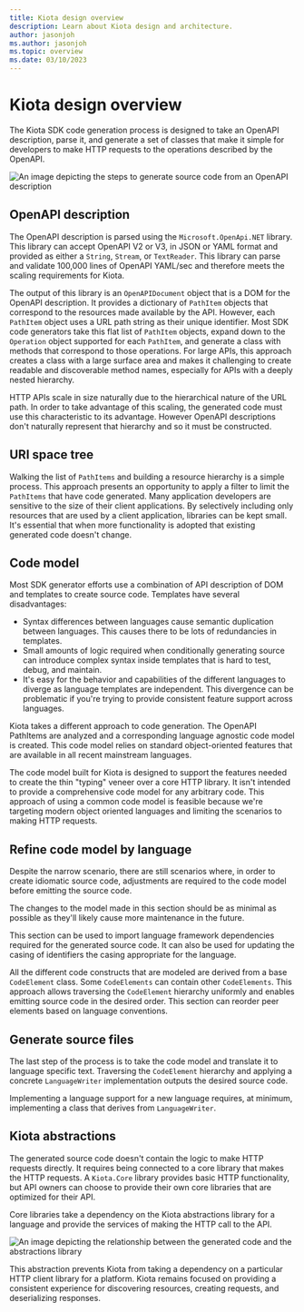 ```yaml
---
title: Kiota design overview
description: Learn about Kiota design and architecture.
author: jasonjoh
ms.author: jasonjoh
ms.topic: overview
ms.date: 03/10/2023
---
```


# Kiota design overview

The Kiota SDK code generation process is designed to take an OpenAPI description, parse it, and generate a set of classes that make it simple for developers to make HTTP requests to the operations described by the OpenAPI.

![An image depicting the steps to generate source code from an OpenAPI description](./images/designoverview.png)

## OpenAPI description

The OpenAPI description is parsed using the `Microsoft.OpenApi.NET` library. This library can accept OpenAPI V2 or V3, in JSON or YAML format and provided as either a `String`, `Stream`, or `TextReader`. This library can parse and validate 100,000 lines of OpenAPI YAML/sec and therefore meets the scaling requirements for Kiota.

The output of this library is an `OpenAPIDocument` object that is a DOM for the OpenAPI description. It provides a dictionary of `PathItem` objects that correspond to the resources made available by the API. However, each `PathItem` object uses a URL path string as their unique identifier. Most SDK code generators take this flat list of `PathItem` objects, expand down to the `Operation` object supported for each `PathItem`, and generate a class with methods that correspond to those operations. For large APIs, this approach creates a class with a large surface area and makes it challenging to create readable and discoverable method names, especially for APIs with a deeply nested hierarchy.

HTTP APIs scale in size naturally due to the hierarchical nature of the URL path. In order to take advantage of this scaling, the generated code must use this characteristic to its advantage. However OpenAPI descriptions don't naturally represent that hierarchy and so it must be constructed.

## URI space tree

Walking the list of `PathItems` and building a resource hierarchy is a simple process. This approach presents an opportunity to apply a filter to limit the `PathItems` that have code generated. Many application developers are sensitive to the size of their client applications. By selectively including only resources that are used by a client application, libraries can be kept small. It's essential that when more functionality is adopted that existing generated code doesn't change.

## Code model

Most SDK generator efforts use a combination of API description of DOM and templates to create source code. Templates have several disadvantages:

- Syntax differences between languages cause semantic duplication between languages. This causes there to be lots of redundancies in templates.
- Small amounts of logic required when conditionally generating source can introduce complex syntax inside templates that is hard to test, debug, and maintain.
- It's easy for the behavior and capabilities of the different languages to diverge as language templates are independent. This divergence can be problematic if you're trying to provide consistent feature support across languages.

Kiota takes a different approach to code generation. The OpenAPI PathItems are analyzed and a corresponding language agnostic code model is created. This code model relies on standard object-oriented features that are available in all recent mainstream languages.

The code model built for Kiota is designed to support the features needed to create the thin "typing" veneer over a core HTTP library. It isn't intended to provide a comprehensive code model for any arbitrary code. This approach of using a common code model is feasible because we're targeting modern object oriented languages and limiting the scenarios to making HTTP requests.

## Refine code model by language

Despite the narrow scenario, there are still scenarios where, in order to create idiomatic source code, adjustments are required to the code model before emitting the source code.

The changes to the model made in this section should be as minimal as possible as they'll likely cause more maintenance in the future.

This section can be used to import language framework dependencies required for the generated source code. It can also be used for updating the casing of identifiers the casing appropriate for the language.

All the different code constructs that are modeled are derived from a base `CodeElement` class. Some `CodeElements` can contain other `CodeElements`. This approach allows traversing the `CodeElement` hierarchy uniformly and enables emitting source code in the desired order. This section can reorder peer elements based on language conventions.

## Generate source files

The last step of the process is to take the code model and translate it to language specific text. Traversing the `CodeElement` hierarchy and applying a concrete `LanguageWriter` implementation outputs the desired source code.

Implementing a language support for a new language requires, at minimum, implementing a class that derives from `LanguageWriter`.

## Kiota abstractions

The generated source code doesn't contain the logic to make HTTP requests directly. It requires being connected to a core library that makes the HTTP requests. A `Kiota.Core` library provides basic HTTP functionality, but API owners can choose to provide their own core libraries that are optimized for their API.

Core libraries take a dependency on the Kiota abstractions library for a language and provide the services of making the HTTP call to the API.

![An image depicting the relationship between the generated code and the abstractions library](./images/KiotaAbstractions.png)

This abstraction prevents Kiota from taking a dependency on a particular HTTP client library for a platform. Kiota remains focused on providing a consistent experience for discovering resources, creating requests, and deserializing responses.
